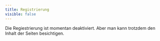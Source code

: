 ```yaml
---
title: Registrierung
visible: false
---
```


Die Regiestrierung ist momentan deaktiviert. Aber man kann trotzdem den Inhalt der Seiten besichtigen.